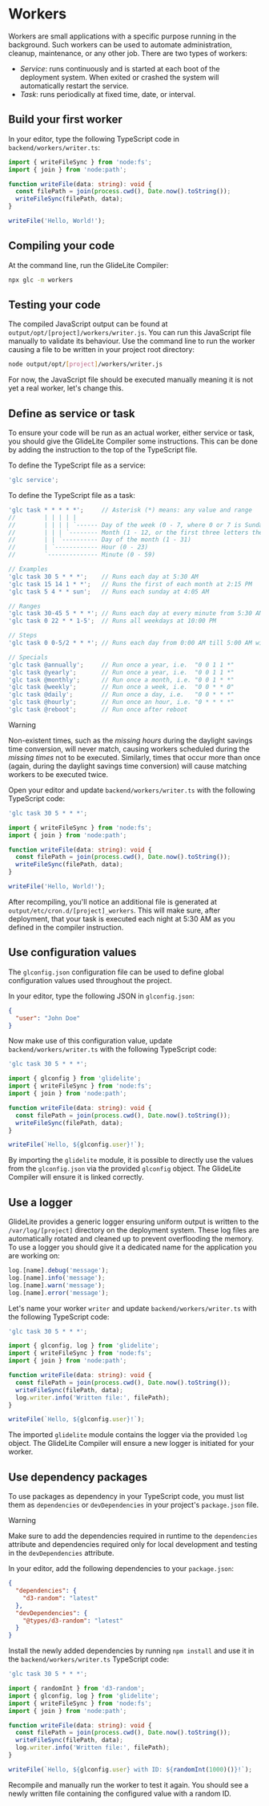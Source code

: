 
# Workers

Workers are small applications with a specific purpose running in the background. Such workers can be used to automate administration, cleanup, maintenance, or any other job. There are two types of workers:

* _Service_: runs continuously and is started at each boot of the deployment system. When exited or crashed the system will automatically restart the service.
* _Task_: runs periodically at fixed time, date, or interval.

## Build your first worker

In your editor, type the following TypeScript code in `backend/workers/writer.ts`:

```typescript
import { writeFileSync } from 'node:fs';
import { join } from 'node:path';

function writeFile(data: string): void {
  const filePath = join(process.cwd(), Date.now().toString());
  writeFileSync(filePath, data);
}

writeFile('Hello, World!');
```

## Compiling your code

At the command line, run the GlideLite Compiler:

```bash
npx glc -m workers
```

## Testing your code

The compiled JavaScript output can be found at `output/opt/[project]/workers/writer.js`. You can run this JavaScript file manually to validate its behaviour. Use the command line to run the worker causing a file to be written in your project root directory:

```bash
node output/opt/[project]/workers/writer.js
```

For now, the JavaScript file should be executed manually meaning it is not yet a real worker, let's change this.

## Define as service or task

To ensure your code will be run as an actual worker, either service or task, you should give the GlideLite Compiler some instructions. This can be done by adding the instruction to the top of the TypeScript file.

To define the TypeScript file as a service:

```javascript
'glc service';
```

To define the TypeScript file as a task:

```javascript
'glc task * * * * *';     // Asterisk (*) means: any value and range
//        | | | | |
//        | | | | `------ Day of the week (0 - 7, where 0 or 7 is Sunday, or the first three letters the particular day: mon,tue,wed...)
//        | | | `-------- Month (1 - 12, or the first three letters the particular month: jan,feb,mar...)
//        | | `---------- Day of the month (1 - 31)
//        | `------------ Hour (0 - 23)
//        `-------------- Minute (0 - 59)

// Examples
'glc task 30 5 * * *';    // Runs each day at 5:30 AM
'glc task 15 14 1 * *';   // Runs the first of each month at 2:15 PM
'glc task 5 4 * * sun';   // Runs each sunday at 4:05 AM

// Ranges
'glc task 30-45 5 * * *'; // Runs each day at every minute from 5:30 AM till 5:45 AM
'glc task 0 22 * * 1-5';  // Runs all weekdays at 10:00 PM

// Steps
'glc task 0 0-5/2 * * *'; // Runs each day from 0:00 AM till 5:00 AM with steps of 2 hours (i.e. 0:00 AM, 2:00 AM, and 4:00 AM)

// Specials
'glc task @annually';     // Run once a year, i.e.  "0 0 1 1 *"
'glc task @yearly';       // Run once a year, i.e.  "0 0 1 1 *"
'glc task @monthly';      // Run once a month, i.e. "0 0 1 * *"
'glc task @weekly';       // Run once a week, i.e.  "0 0 * * 0"
'glc task @daily';        // Run once a day, i.e.   "0 0 * * *"
'glc task @hourly';       // Run once an hour, i.e. "0 * * * *"
'glc task @reboot';       // Run once after reboot
```

> [!WARNING]
> Non-existent times, such as the _missing hours_ during the daylight savings time conversion, will never match, causing workers scheduled during the _missing times_ not to be executed.  Similarly, times that occur more than once (again, during the daylight savings time conversion) will cause matching workers to be executed twice.

Open your editor and update `backend/workers/writer.ts` with the following TypeScript code:

```typescript
'glc task 30 5 * * *';

import { writeFileSync } from 'node:fs';
import { join } from 'node:path';

function writeFile(data: string): void {
  const filePath = join(process.cwd(), Date.now().toString());
  writeFileSync(filePath, data);
}

writeFile('Hello, World!');
```

After recompiling, you'll notice an additional file is generated at `output/etc/cron.d/[project]_workers`. This will make sure, after deployment, that your task is executed each night at 5:30 AM as you defined in the compiler instruction.

## Use configuration values

The `glconfig.json` configuration file can be used to define global configuration values used throughout the project.

In your editor, type the following JSON in `glconfig.json`:

```json
{
  "user": "John Doe"
}
```

Now make use of this configuration value, update `backend/workers/writer.ts` with the following TypeScript code:

```typescript
'glc task 30 5 * * *';

import { glconfig } from 'glidelite';
import { writeFileSync } from 'node:fs';
import { join } from 'node:path';

function writeFile(data: string): void {
  const filePath = join(process.cwd(), Date.now().toString());
  writeFileSync(filePath, data);
}

writeFile(`Hello, ${glconfig.user}!`);
```

By importing the `glidelite` module, it is possible to directly use the values from the `glconfig.json` via the provided `glconfig` object. The GlideLite Compiler will ensure it is linked correctly.

## Use a logger

GlideLite provides a generic logger ensuring uniform output is written to the `/var/log/[project]` directory on the deployment system. These log files are automatically rotated and cleaned up to prevent overflooding the memory. To use a logger you should give it a dedicated name for the application you are working on:

```typescript
log.[name].debug('message');
log.[name].info('message');
log.[name].warn('message');
log.[name].error('message');
```

Let's name your worker `writer` and update `backend/workers/writer.ts` with the following TypeScript code:

```typescript
'glc task 30 5 * * *';

import { glconfig, log } from 'glidelite';
import { writeFileSync } from 'node:fs';
import { join } from 'node:path';

function writeFile(data: string): void {
  const filePath = join(process.cwd(), Date.now().toString());
  writeFileSync(filePath, data);
  log.writer.info('Written file:', filePath);
}

writeFile(`Hello, ${glconfig.user}!`);
```

The imported `glidelite` module contains the logger via the provided `log` object. The GlideLite Compiler will ensure a new logger is initiated for your worker.

## Use dependency packages

To use packages as dependency in your TypeScript code, you must list them as `dependencies` or `devDependencies` in your project's `package.json` file.

> [!WARNING]
> Make sure to add the dependencies required in runtime to the `dependencies` attribute and dependencies required only for local development and testing in the `devDependencies` attribute.

In your editor, add the following dependencies to your `package.json`:

```json
{
  "dependencies": {
    "d3-random": "latest"
  },
  "devDependencies": {
    "@types/d3-random": "latest"
  }
}
```

Install the newly added dependencies by running `npm install` and use it in the `backend/workers/writer.ts` TypeScript code:

```typescript
'glc task 30 5 * * *';

import { randomInt } from 'd3-random';
import { glconfig, log } from 'glidelite';
import { writeFileSync } from 'node:fs';
import { join } from 'node:path';

function writeFile(data: string): void {
  const filePath = join(process.cwd(), Date.now().toString());
  writeFileSync(filePath, data);
  log.writer.info('Written file:', filePath);
}

writeFile(`Hello, ${glconfig.user} with ID: ${randomInt(1000)()}!`);
```

Recompile and manually run the worker to test it again. You should see a newly written file containing the configured value with a random ID.
